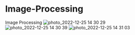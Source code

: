 # Image-Processing
Image Processing
![photo_2022-12-25 14 30 29](https://user-images.githubusercontent.com/50849702/209465808-4008ab4f-dbd7-4ab9-a103-4f9cc119ffc4.jpeg)
![photo_2022-12-25 14 30 39](https://user-images.githubusercontent.com/50849702/209465813-1fd91424-e22b-419a-93df-d620cbe0d327.jpeg)
![photo_2022-12-25 14 31 03](https://user-images.githubusercontent.com/50849702/209465817-17550dc6-28ea-42c3-9d6d-57a63886eeb4.jpeg)
